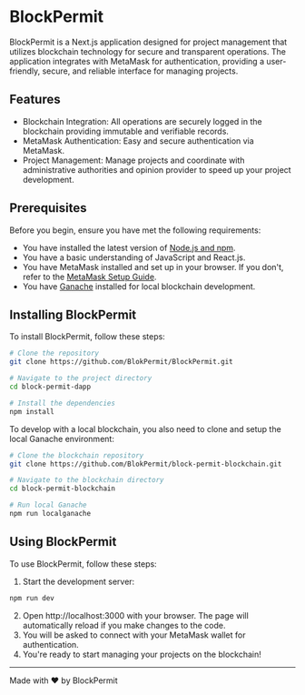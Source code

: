 # BlockPermit

BlockPermit is a Next.js application designed for project management that utilizes blockchain technology for secure and transparent operations. The application integrates with MetaMask for authentication, providing a user-friendly, secure, and reliable interface for managing projects.

## Features

- Blockchain Integration: All operations are securely logged in the blockchain providing immutable and verifiable records.
- MetaMask Authentication: Easy and secure authentication via MetaMask.
- Project Management: Manage projects and coordinate with administrative authorities and opinion provider to speed up your project development.

## Prerequisites

Before you begin, ensure you have met the following requirements:

- You have installed the latest version of [Node.js and npm](https://nodejs.org/en/download/).
- You have a basic understanding of JavaScript and React.js.
- You have MetaMask installed and set up in your browser. If you don't, refer to the [MetaMask Setup Guide](https://metamask.io/download.html).
- You have [Ganache](https://www.trufflesuite.com/ganache) installed for local blockchain development.

## Installing BlockPermit

To install BlockPermit, follow these steps:

```bash
# Clone the repository
git clone https://github.com/BlokPermit/BlockPermit.git

# Navigate to the project directory
cd block-permit-dapp

# Install the dependencies
npm install
```
To develop with a local blockchain, you also need to clone and setup the local Ganache environment:

```bash
# Clone the blockchain repository
git clone https://github.com/BlokPermit/block-permit-blockchain.git

# Navigate to the blockchain directory
cd block-permit-blockchain

# Run local Ganache
npm run localganache
```

## Using BlockPermit

To use BlockPermit, follow these steps:

1. Start the development server:
```bash
npm run dev
```
2. Open http://localhost:3000 with your browser. The page will automatically reload if you make changes to the code.
3. You will be asked to connect with your MetaMask wallet for authentication.
4. You're ready to start managing your projects on the blockchain!


***

Made with :heart: by BlockPermit
